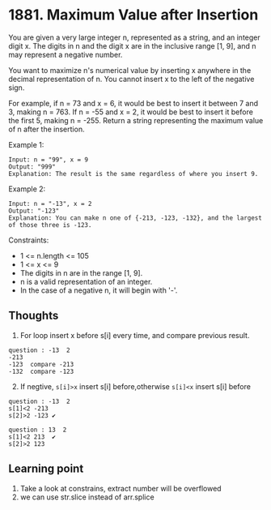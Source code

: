 # 1881. Maximum Value after Insertion

You are given a very large integer n, represented as a string,​​​​​​ and an integer digit x. The digits in n and the digit x are in the inclusive range [1, 9], and n may represent a negative number.

You want to maximize n's numerical value by inserting x anywhere in the decimal representation of n​​​​​​. You cannot insert x to the left of the negative sign.

For example, if n = 73 and x = 6, it would be best to insert it between 7 and 3, making n = 763.
If n = -55 and x = 2, it would be best to insert it before the first 5, making n = -255.
Return a string representing the maximum value of n​​​​​​ after the insertion.

Example 1:

```
Input: n = "99", x = 9
Output: "999"
Explanation: The result is the same regardless of where you insert 9.
```

Example 2:

```
Input: n = "-13", x = 2
Output: "-123"
Explanation: You can make n one of {-213, -123, -132}, and the largest of those three is -123.
```

Constraints:

- 1 <= n.length <= 105
- 1 <= x <= 9
- The digits in n​​​ are in the range [1, 9].
- n is a valid representation of an integer.
- In the case of a negative n,​​​​​​ it will begin with '-'.

## Thoughts

1. For loop insert x before s[i] every time, and compare previous result.

```
question : -13  2
-213
-123  compare -213
-132  compare -123
```

2. If negtive, `s[i]>x` insert s[i] before,otherwise `s[i]<x` insert s[i] before

```
question : -13  2
s[1]<2 -213
s[2]>2 -123 ✔
```

```
question : 13  2
s[1]<2 213  ✔
s[2]>2 123
```

## Learning point

1. Take a look at constrains, extract number will be overflowed
2. we can use str.slice instead of arr.splice
